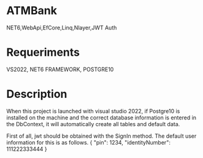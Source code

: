 # ATMBank
NET6,WebApi,EfCore,Linq,Nlayer,JWT Auth
# Requeriments
VS2022, NET6 FRAMEWORK, POSTGRE10
# Description

When this project is launched with visual studio 2022, if Postgre10 is installed on the machine and the correct database information is entered in the DbContext, it will automatically create all tables and default data.

First of all, jwt should be obtained with the SignIn method. The default user information for this is as follows.
{
   "pin": 1234,
   "identityNumber": 111222333444
}
